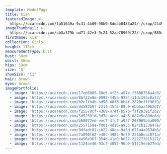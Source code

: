 ```yaml
---
template: ModelPage
title: Kiah
featuredImage: >-
  https://ucarecdn.com/fa51649a-9c41-4b09-98b9-8deab0483a24/-/crop/2449x1341/0,0/-/preview/
imageThumbnail: >-
  https://ucarecdn.com/cb3a379b-ad71-42e3-9c24-52ab78969f22/-/crop/889x1080/290,147/-/preview/
firstName: Kiah
collection: Girls
height: 115cm
measurementType: bust
bust: 56cm
waist: 56cm
hips: 59cm
size: '5'
shoeSize: '11'
hair: Brown
eyes: Brown
imagePortfolio:
  - image: 'https://ucarecdn.com/17ed6085-80e5-4f23-a57e-f5600756a4c0/'
  - image: 'https://ucarecdn.com/86f22e8e-0092-445a-9784-11dc193c0af3/'
  - image: 'https://ucarecdn.com/b2e7fbdb-bd58-48f3-bb4f-2820efff96f9/'
  - image: 'https://ucarecdn.com/dd582b9f-2214-45f3-88c9-ebb5aa49b2d7/'
  - image: 'https://ucarecdn.com/f25578cf-4369-474f-b57b-faf29391f2b2/'
  - image: 'https://ucarecdn.com/5d52501d-3d7e-4ccd-a4b5-087e5a80dc6d/'
  - image: 'https://ucarecdn.com/b60072ed-eec7-4fc7-a927-203969b4a009/'
  - image: 'https://ucarecdn.com/2557168e-f001-4d16-a95c-024cb153a47e/'
  - image: 'https://ucarecdn.com/9dfadc01-cb22-48ca-9a5d-671a4a0534b8/'
  - image: 'https://ucarecdn.com/7a890f62-e40c-4982-9e59-221b8eac871a/'
  - image: 'https://ucarecdn.com/ea56e967-954d-41c0-b657-222773815127/'
  - image: 'https://ucarecdn.com/1124ae46-93c7-4052-96b9-51f19ea627ed/'
---
```


